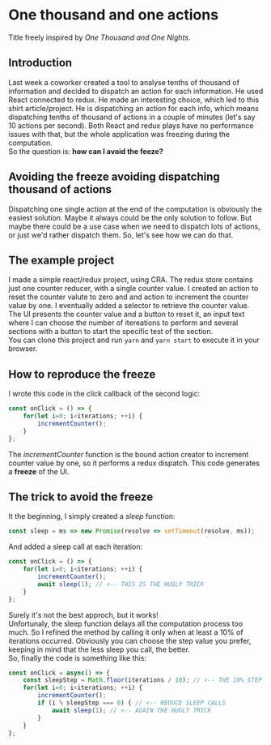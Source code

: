 # One thousand and one actions

Title freely inspired by _One Thousand and One Nights_.

## Introduction

Last week a coworker created a tool to analyse tenths of thousand of information and decided to dispatch an action for each information. He used React connected to redux. He made an interesting choice, which led to this shirt article/project. He is dispatching an action for each info, which means dispatching tenths of thousand of actions in a couple of minutes (let's say 10 actions per second). Both React and redux plays have no performance issues with that, but the whole application was freezing during the computation.  
So the question is: **how can I avoid the feeze?**

## Avoiding the freeze avoiding dispatching thousand of actions

Dispatching one single action at the end of the computation is obviously the easiest solution. Maybe it always could be the only solution to follow. But maybe there could be a use case when we need to dispatch lots of actions, or just we'd rather dispatch them. So, let's see how we can do that.

## The example project

I made a simple react/redux project, using CRA. The redux store contains just one counter reducer, with a single counter value. I created an action to reset the counter valute to zero and and action to increment the counter value by one. I eventually added a selector to retrieve the counter value.  
The UI presents the counter value and a button to reset it, an input text where I can choose the number of itereations to perform and several sections with a button to start the specific test of the section.  
You can clone this project and run `yarn` and `yarn start` to execute it in your browser.

## How to reproduce the freeze

I wrote this code in the click callback of the second logic:

```js
const onClick = () => {
    for(let i=0; i<iterations; ++i) {
        incrementCounter();
    }
};
```

The *incrementCounter* function is the bound action creator to increment counter value by one, so it performs a redux dispatch. This code generates a **freeze** of the UI.

## The trick to avoid the freeze

It the beginning, I simply created a _sleep_ function:

```js
const sleep = ms => new Promise(resolve => setTimeout(resolve, ms));
```

And added a sleep call at each iteration:

```js
const onClick = () => {
    for(let i=0; i<iterations; ++i) {
        incrementCounter();
        await sleep(1); // <-- THIS IS THE HUGLY TRICK
    }
};
```

Surely it's not the best approch, but it works!  
Unfortunaly, the sleep function delays all the computation process too much. So I refined the method by calling it only when at least a 10% of iterations occurred. Obviously you can choose the step value you prefer, keeping in mind that the less sleep you call, the better.  
So, finally the code is something like this:

```js
const onClick = async() => {
    const sleepStep = Math.floor(iterations / 10); // <-- THE 10% STEP
    for(let i=0; i<iterations; ++i) {
        incrementCounter();
        if (i % sleepStep === 0) { // <-- REDUCE SLEEP CALLS
            await sleep(1); // <-- AGAIN THE HUGLY TRICK
        }
    }
};
```
